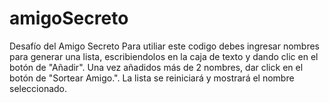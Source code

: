 # amigoSecreto
Desafío del Amigo Secreto
Para utiliar este codigo debes ingresar nombres para generar una lista, escribiendolos en la caja de texto y dando clic en el botón de "Añadir".
Una vez añadidos más de 2 nombres, dar click en el botón de "Sortear Amigo.".
La lista se reiniciará y mostrará el nombre seleccionado.
